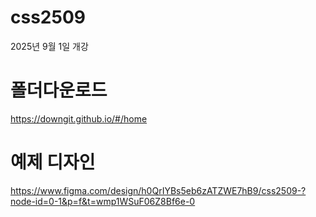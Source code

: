 # css2509
2025년 9월  1일 개강

# 폴더다운로드
https://downgit.github.io/#/home

# 예제 디자인
https://www.figma.com/design/h0QrIYBs5eb6zATZWE7hB9/css2509-?node-id=0-1&p=f&t=wmp1WSuF06Z8Bf6e-0
